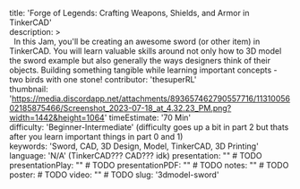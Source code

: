 title: 'Forge of Legends: Crafting Weapons, Shields, and Armor in TinkerCAD'  
description: >  
  In this Jam, you'll be creating an awesome sword (or other item) in TinkerCAD. You will learn valuable skills around not only how to 3D model the sword example but also generally the ways designers think of their objects. Building something tangible while learning important concepts - two birds with one stone!
contributor: 'thesuperRL'  
thumbnail: 'https://media.discordapp.net/attachments/893657462790557716/1131005602185875466/Screenshot_2023-07-18_at_4.32.23_PM.png?width=1442&height=1064'
timeEstimate: '70 Min'  
difficulty: 'Beginner-Intermediate' (difficulty goes up a bit in part 2 but thats after you learn important things in part 0 and 1)  
keywords: 'Sword, CAD, 3D Design, Model, TinkerCAD, 3D Printing'  
language: 'N/A'  (TinkerCAD??? CAD??? idk)
presentation: "" # TODO
presentationPlay: "" # TODO
presentationPDF: "" # TODO 
notes: "" # TODO
poster: # TODO 
video: "" # TODO
slug: '3dmodel-sword'
